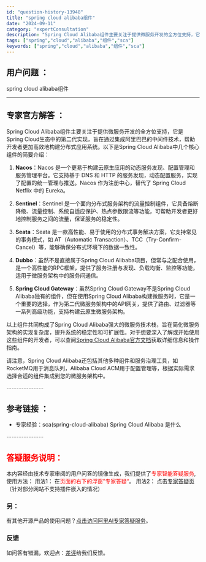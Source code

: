 ```yaml
---
id: "question-history-13948"
title: "spring cloud alibaba组件"
date: "2024-09-11"
category: "expertConsultation"
description: "Spring Cloud Alibaba组件主要关注于提供微服务开发的全方位支持，它是Spring Cloud生态中的第二代实现，旨在通过集成阿里巴巴的中间件技术，帮助开发者更加高效地构建分布式应用系统。以下是Spring Cloud Alibaba中几个核心组件的简要介绍：1. **Nacos**"
tags: ["spring","cloud","alibaba","组件","sca"]
keywords: ["spring","cloud","alibaba","组件","sca"]
---
```


## 用户问题 ： 
 spring cloud alibaba组件  

---------------
## 专家官方解答 ：

Spring Cloud Alibaba组件主要关注于提供微服务开发的全方位支持，它是Spring Cloud生态中的第二代实现，旨在通过集成阿里巴巴的中间件技术，帮助开发者更加高效地构建分布式应用系统。以下是Spring Cloud Alibaba中几个核心组件的简要介绍：

1. **Nacos**：Nacos 是一个更易于构建云原生应用的动态服务发现、配置管理和服务管理平台。它支持基于 DNS 和 HTTP 的服务发现，动态配置服务，实现了配置的统一管理与推送。Nacos 作为注册中心，替代了 Spring Cloud Netflix 中的 Eureka。

2. **Sentinel**：Sentinel 是一个面向分布式服务架构的流量控制组件，它具备熔断降级、流量控制、系统自适应保护、热点参数限流等功能，可帮助开发者更好地控制服务之间的流量，保证服务的稳定性。

3. **Seata**：Seata 是一款高性能、易于使用的分布式事务解决方案，它支持常见的事务模式，如 AT（Automatic Transaction）、TCC（Try-Confirm-Cancel）等，能够确保分布式环境下的数据一致性。

4. **Dubbo**：虽然不是直接属于Spring Cloud Alibaba项目，但常与之配合使用，是一个高性能的RPC框架，提供了服务注册与发现、负载均衡、监控等功能，适用于微服务架构中的服务间通信。

5. **Spring Cloud Gateway**：虽然Spring Cloud Gateway不是Spring Cloud Alibaba独有的组件，但在使用Spring Cloud Alibaba构建微服务时，它是一个重要的选择，作为第二代微服务架构中的API网关，提供了路由、过滤器等一系列高级功能，支持构建云原生微服务架构。

以上组件共同构成了Spring Cloud Alibaba强大的微服务技术栈，旨在简化微服务架构的实现复杂度，提升系统的稳定性和可扩展性。对于想要深入了解或开始使用这些组件的开发者，可以查阅[Spring Cloud Alibaba官方文档](https://github.com/spring-cloud-incubator/spring-cloud-alibaba)获取详细信息和操作指南。

请注意，Spring Cloud Alibaba还包括其他多种组件和服务治理工具，如RocketMQ用于消息队列，Alibaba Cloud ACM用于配置管理等，根据实际需求选择合适的组件集成到您的微服务架构中。


<font color="#949494">---------------</font> 


## 参考链接 ：

* 专家经验：sca(spring-cloud-alibaba) Spring Cloud Alibaba 是什么 


 <font color="#949494">---------------</font> 
 


## <font color="#FF0000">答疑服务说明：</font> 

本内容经由技术专家审阅的用户问答的镜像生成，我们提供了<font color="#FF0000">专家智能答疑服务</font>,使用方法：
用法1： 在<font color="#FF0000">页面的右下的浮窗”专家答疑“</font>。
用法2： 点击[专家答疑页](https://answer.opensource.alibaba.com/docs/intro)（针对部分网站不支持插件嵌入的情况）
### 另：


有其他开源产品的使用问题？[点击访问阿里AI专家答疑服务](https://answer.opensource.alibaba.com/docs/intro)。
### 反馈
如问答有错漏，欢迎点：[差评](https://ai.nacos.io/user/feedbackByEnhancerGradePOJOID?enhancerGradePOJOId=17051)给我们反馈。
